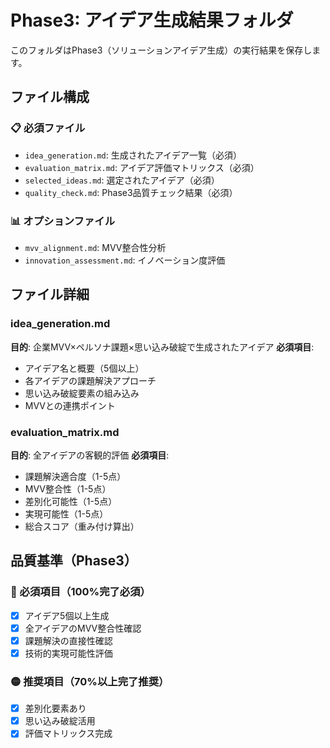 # Phase3: アイデア生成結果フォルダ

このフォルダはPhase3（ソリューションアイデア生成）の実行結果を保存します。

## ファイル構成

### 📋 必須ファイル
- `idea_generation.md`: 生成されたアイデア一覧（必須）
- `evaluation_matrix.md`: アイデア評価マトリックス（必須）
- `selected_ideas.md`: 選定されたアイデア（必須）
- `quality_check.md`: Phase3品質チェック結果（必須）

### 📊 オプションファイル
- `mvv_alignment.md`: MVV整合性分析
- `innovation_assessment.md`: イノベーション度評価

## ファイル詳細

### idea_generation.md
**目的**: 企業MVV×ペルソナ課題×思い込み破綻で生成されたアイデア
**必須項目**:
- アイデア名と概要（5個以上）
- 各アイデアの課題解決アプローチ
- 思い込み破綻要素の組み込み
- MVVとの連携ポイント

### evaluation_matrix.md
**目的**: 全アイデアの客観的評価
**必須項目**:
- 課題解決適合度（1-5点）
- MVV整合性（1-5点）
- 差別化可能性（1-5点）
- 実現可能性（1-5点）
- 総合スコア（重み付け算出）

## 品質基準（Phase3）

### 🔴 必須項目（100%完了必須）
- [x] アイデア5個以上生成
- [x] 全アイデアのMVV整合性確認
- [x] 課題解決の直接性確認
- [x] 技術的実現可能性評価

### 🟡 推奨項目（70%以上完了推奨）
- [x] 差別化要素あり
- [x] 思い込み破綻活用
- [x] 評価マトリックス完成